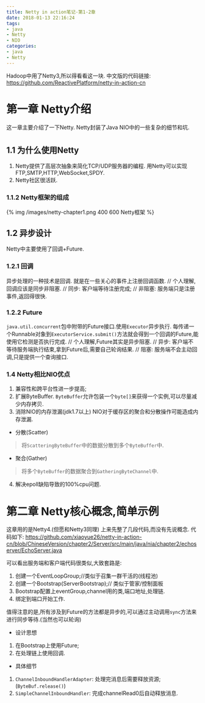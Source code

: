 ```yaml
---
title: Netty in action笔记-第1-2章
date: 2018-01-13 22:16:24
tags: 
- java 
- Netty
- NIO
categories:
- java
- Netty
---
```



Hadoop中用了Netty3,所以得看看这一块.
中文版的代码链接:
https://github.com/ReactivePlatform/netty-in-action-cn


# 第一章 Netty介绍
这一章主要介绍了一下Netty.
Netty封装了Java NIO中的一些复杂的细节和坑.

## 1.1 为什么使用Netty
1. Netty提供了高层次抽象来简化TCP/UDP服务器的编程.
用Netty可以实现FTP,SMTP,HTTP,WebSocket,SPDY.
2. Netty社区很活跃.

### 1.1.2 Netty框架的组成
{% img /images/netty-chapter1.png 400 600 Netty框架 %}

## 1.2 异步设计
Netty中主要使用了回调+Future. 
### 1.2.1 回调
异步处理的一种技术是回调. 就是在一些关心的事件上注册回调函数.
// 个人理解,回调应该是同步非阻塞. 
// 同步: 客户端等待注册完成;
// 非阻塞: 服务端只是注册事件,返回得很快.

###  1.2.2 Future
`java.util.concurrent`包中附带的Future接口.使用`Executor`异步执行.
每传递一个Runnable对象到`ExecutorService.submit()`方法就会得到一个回调的Future,能使用它检测是否执行完成.
// 个人理解,Future其实是异步阻塞.
// 异步: 客户端不等待服务端执行结束,拿到Future后,需要自己轮询结果.
// 阻塞: 服务端不会主动回调,只是提供一个查询接口.

### 1.4 Netty相比NIO优点
1. 兼容性和跨平台性进一步提高;
2. 扩展ByteBuffer. 
`ByteBuffer`允许包装一个`byte[]`来获得一个实例,可以尽量减少内存拷贝.
3. 消除NIO的内存泄漏(jdk1.7以上)
NIO对于缓存区的聚合和分散操作可能造成内存泄漏.
- 分散(Scatter)
> 将`ScatteringByteBuffer`中的数据分散到多个`ByteBuffer`中.

- 聚合(Gather)
> 将多个`ByteBuffer`的数据聚合到`GatheringByteChannel`中.

4. 解决epoll缺陷导致的100%cpu问题.

# 第二章 Netty核心概念,简单示例
这章用的是Netty4.(但愿和Netty3同理)
上来先整了几段代码,而没有先说概念. 
代码如下:
https://github.com/xiaoyue26/netty-in-action-cn/blob/ChineseVersion/chapter2/Server/src/main/java/nia/chapter2/echoserver/EchoServer.java

可以看出服务端和客户端代码很类似,大致套路是:
1. 创建一个EventLoopGroup;//类似于召集一群干活的(线程池)
2. 创建一个Bootstrap(ServerBootstrap);// 类似于管家/控制面板
3. Bootstrap配置上eventGroup,channel用的类,端口地址,处理链.
4. 绑定到端口开始工作. 

值得注意的是,所有涉及到Future的方法都是异步的,可以通过主动调用`sync`方法来进行同步等待.(当然也可以轮询)

- 设计思想
1. 在Bootstrap上使用Future;
2. 在处理链上使用回调.

- 具体细节
1. `ChannelInboundHandlerAdapter`:
处理完消息后需要释放资源;(`ByteBuf.release()`)
2. `SimpleChannelInboundHandler`:
完成channelRead0后自动释放消息.